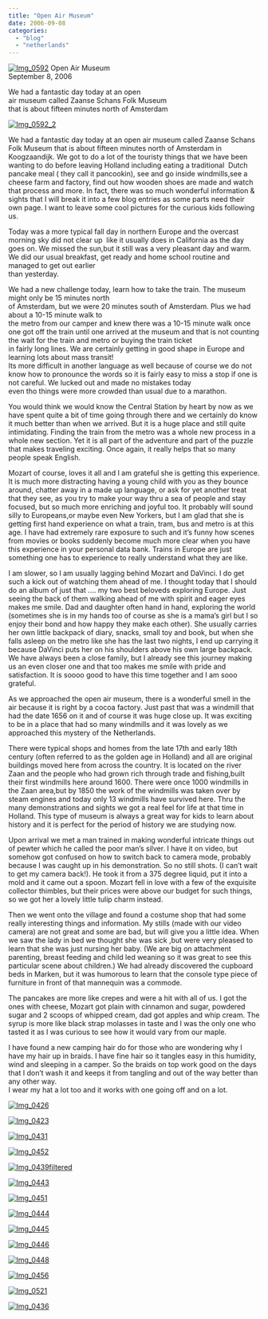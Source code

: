 ```yaml
---
title: "Open Air Museum"
date: 2006-09-08
categories: 
  - "blog"
  - "netherlands"
---
```


 [![Img_0592](http://soultravelers3new.local/images/2008/05/05/img_0592.png "Img_0592")](https://pub-ac94b3f306b24c0dba4238943c97f2e1.r2.dev/photos/uncategorized/2008/05/05/img_0592.png) Open Air Museum  
September 8, 2006

We had a fantastic day today at an open  
air museum called Zaanse Schans Folk Museum  
that is about fifteen minutes north of Amsterdam

<!--more-->

[![Img_0592_2](http://soultravelers3new.local/images/2008/05/05/img_0592_2.png "Img_0592_2")](https://pub-ac94b3f306b24c0dba4238943c97f2e1.r2.dev/photos/uncategorized/2008/05/05/img_0592_2.png)

We had a fantastic day today at an open air museum called Zaanse Schans Folk Museum that is about fifteen minutes north of Amsterdam in Koogzaandijk. We got to do a lot of the touristy things that we have been wanting to do before leaving Holland including eating a traditional  Dutch pancake meal ( they call it pancookin), see and go inside windmills,see a cheese farm and factory, find out how wooden shoes are made and watch that process and more. In fact, there was so much wonderful information & sights that I will break it into a few blog entries as some parts need their own page. I want to leave some cool pictures for the curious kids following us.

Today was a more typical fall day in northern Europe and the overcast morning sky did not clear up  like it usually does in California as the day goes on. We missed the sun,but it still was a very pleasant day and warm. We did our usual breakfast, get ready and home school routine and managed to get out earlier  
than yesterday.

We had a new challenge today, learn how to take the train. The museum might only be 15 minutes north  
of Amsterdam, but we were 20 minutes south of Amsterdam. Plus we had about a 10-15 minute walk to  
the metro from our camper and knew there was a 10-15 minute walk once one got off the train until one arrived at the museum and that is not counting the wait for the train and metro or buying the train ticket  
in fairly long lines. We are certainly getting in good shape in Europe and learning lots about mass transit!  
Its more difficult in another language as well because of course we do not know how to pronounce the words so it is fairly easy to miss a stop if one is not careful. We lucked out and made no mistakes today  
even tho things were more crowded than usual due to a marathon.

You would think we would know the Central Station by heart by now as we have spent quite a bit of time going through there and we certainly do know it much better than when we arrived. But it is a huge place and still quite intimidating. Finding the train from the metro was a whole new process in a whole new section. Yet it is all part of the adventure and part of the puzzle that makes traveling exciting. Once again, it really helps that so many people speak English.

Mozart of course, loves it all and I am grateful she is getting this experience. It is much more distracting having a young child with you as they bounce around, chatter away in a made up language, or ask for yet another treat that they see, as you try to make your way thru a sea of people and stay focused, but so much more enriching and joyful too. It probably will sound silly to Europeans,or maybe even New Yorkers, but I am glad that she is getting first hand experience on what a train, tram, bus and metro is at this age. I have had extremely rare exposure to such and it’s funny how scenes from movies or books suddenly become much more clear when you have this experience in your personal data bank. Trains in Europe are just something one has to experience to really understand what they are like.

I am slower, so I am usually lagging behind Mozart and DaVinci. I do get such a kick out of watching them ahead of me. I thought today that I should do an album of just that .... my two best beloveds exploring Europe. Just seeing the back of them walking ahead of me with spirit and eager eyes makes me smile. Dad and daughter often hand in hand, exploring the world (sometimes she is in my hands too of course as she is a mama’s girl but I so enjoy their bond and how happy they make each other). She usually carries her own little backpack of diary, snacks, small toy and book, but when she falls asleep on the metro like she has the last two nights, I end up carrying it because DaVinci puts her on his shoulders above his own large backpack. We have always been a close family, but I already see this journey making us an even closer one and that too makes me smile with pride and satisfaction. It is soooo good to have this time together and I am sooo grateful.

As we approached the open air museum, there is a wonderful smell in the air because it is right by a cocoa factory. Just past that was a windmill that had the date 1656 on it and of course it was huge close up. It was exciting to be in a place that had so many windmills and it was lovely as we approached this mystery of the Netherlands.

There were typical shops and homes from the late 17th and early 18th century (often referred to as the golden age in Holland) and all are original buildings moved here from across the country. It is located on the river Zaan and the people who had grown rich through trade and fishing,built their first windmills here around 1600. There were once 1000 windmills in the Zaan area,but by 1850 the work of the windmills was taken over by steam engines and today only 13 windmills have survived here. Thru the many demonstrations and sights we got a real feel for life at that time in Holland. This type of museum is always a great way for kids to learn about history and it is perfect for the period of history we are studying now.

Upon arrival we met a man trained in making wonderful intricate things out of pewter which he called the poor man’s silver. I have it on video, but somehow got confused on how to switch back to camera mode, probably because I was caught up in his demonstration. So no still shots. (I can’t wait to get my camera back!). He took it from a 375 degree liquid, put it into a mold and it came out a spoon. Mozart fell in love with a few of the exquisite collector thimbles, but their prices were above our budget for such things, so we got her a lovely little tulip charm instead.

Then we went onto the village and found a costume shop that had some really interesting things and information. My stills (made with our video camera) are not great and some are bad, but will give you a little idea. When we saw the lady in bed we thought she was sick ,but were very pleased to learn that she was just nursing her baby. (We are big on attachment parenting, breast feeding and child led weaning so it was great to see this particular scene about children.) We had already discovered the cupboard beds in Marken, but it was humorous to learn that the console type piece of furniture in front of that mannequin was a commode.

The pancakes are more like crepes and were a hit with all of us. I got the ones with cheese, Mozart got plain with cinnamon and sugar, powdered sugar and 2 scoops of whipped cream, dad got apples and whip cream. The syrup is more like black strap molasses in taste and I was the only one who tasted it as I was curious to see how it would vary from our maple.

I have found a new camping hair do for those who are wondering why I have my hair up in braids. I have fine hair so it tangles easy in this humidity, wind and sleeping in a camper. So the braids on top work good on the days that I don’t wash it and keeps it from tangling and out of the way better than any other way.  
I wear my hat a lot too and it works with one going off and on a lot.

[![Img_0426](http://soultravelers3new.local/images/2008/05/05/img_0426.png "Img_0426")](https://pub-ac94b3f306b24c0dba4238943c97f2e1.r2.dev/photos/uncategorized/2008/05/05/img_0426.png)

[![Img_0423](http://soultravelers3new.local/images/2008/05/05/img_0423.png "Img_0423")](https://pub-ac94b3f306b24c0dba4238943c97f2e1.r2.dev/photos/uncategorized/2008/05/05/img_0423.png)

[![Img_0431](http://soultravelers3new.local/images/2008/05/05/img_0431.png "Img_0431")](https://pub-ac94b3f306b24c0dba4238943c97f2e1.r2.dev/photos/uncategorized/2008/05/05/img_0431.png)

[![Img_0452](http://soultravelers3new.local/images/2008/05/05/img_0452.png "Img_0452")](https://pub-ac94b3f306b24c0dba4238943c97f2e1.r2.dev/photos/uncategorized/2008/05/05/img_0452.png)

[![Img_0439filtered](http://soultravelers3new.local/images/2008/05/05/img_0439filtered.png "Img_0439filtered")](https://pub-ac94b3f306b24c0dba4238943c97f2e1.r2.dev/photos/uncategorized/2008/05/05/img_0439filtered.png)

[![Img_0443](http://soultravelers3new.local/images/2008/05/05/img_0443.png "Img_0443")](https://pub-ac94b3f306b24c0dba4238943c97f2e1.r2.dev/photos/uncategorized/2008/05/05/img_0443.png)

[![Img_0451](http://soultravelers3new.local/images/2008/05/05/img_0451.png "Img_0451")](https://pub-ac94b3f306b24c0dba4238943c97f2e1.r2.dev/photos/uncategorized/2008/05/05/img_0451.png)

[![Img_0444](http://soultravelers3new.local/images/2008/05/05/img_0444.png "Img_0444")](https://pub-ac94b3f306b24c0dba4238943c97f2e1.r2.dev/photos/uncategorized/2008/05/05/img_0444.png)

[![Img_0445](http://soultravelers3new.local/images/2008/05/05/img_0445.png "Img_0445")](https://pub-ac94b3f306b24c0dba4238943c97f2e1.r2.dev/photos/uncategorized/2008/05/05/img_0445.png)

[![Img_0446](http://soultravelers3new.local/images/2008/05/05/img_0446.png "Img_0446")](https://pub-ac94b3f306b24c0dba4238943c97f2e1.r2.dev/photos/uncategorized/2008/05/05/img_0446.png)

[![Img_0448](http://soultravelers3new.local/images/2008/05/05/img_0448.png "Img_0448")](https://pub-ac94b3f306b24c0dba4238943c97f2e1.r2.dev/photos/uncategorized/2008/05/05/img_0448.png)

[![Img_0456](http://soultravelers3new.local/images/2008/05/05/img_0456.png "Img_0456")](https://pub-ac94b3f306b24c0dba4238943c97f2e1.r2.dev/photos/uncategorized/2008/05/05/img_0456.png)

[![Img_0521](http://soultravelers3new.local/images/2008/05/05/img_0521.png "Img_0521")](https://pub-ac94b3f306b24c0dba4238943c97f2e1.r2.dev/photos/uncategorized/2008/05/05/img_0521.png)

[![Img_0436](http://soultravelers3new.local/images/2008/05/05/img_0436.png "Img_0436")](https://pub-ac94b3f306b24c0dba4238943c97f2e1.r2.dev/photos/uncategorized/2008/05/05/img_0436.png)
